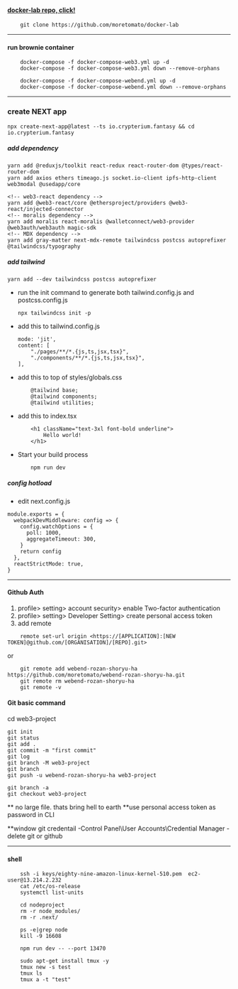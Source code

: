 #### [docker-lab repo, click!](https://github.com/moretomato/docker-lab)
```
    git clone https://github.com/moretomato/docker-lab

```
_____


#### run brownie container
```
    docker-compose -f docker-compose-web3.yml up -d
    docker-compose -f docker-compose-web3.yml down --remove-orphans
    
    docker-compose -f docker-compose-webend.yml up -d
    docker-compose -f docker-compose-webend.yml down --remove-orphans
```

_____

### create NEXT app
```
npx create-next-app@latest --ts io.crypterium.fantasy && cd io.crypterium.fantasy

```

##### add dependency

```
yarn add @reduxjs/toolkit react-redux react-router-dom @types/react-router-dom 
yarn add axios ethers timeago.js socket.io-client ipfs-http-client web3modal @usedapp/core 

<!-- web3-react dependency -->
yarn add @web3-react/core @ethersproject/providers @web3-react/injected-connector
<!-- moralis dependency -->
yarn add moralis react-moralis @walletconnect/web3-provider @web3auth/web3auth magic-sdk
<!-- MDX dependency -->
yarn add gray-matter next-mdx-remote tailwindcss postcss autoprefixer @tailwindcss/typography
```

##### add tailwind
```
yarn add --dev tailwindcss postcss autoprefixer
```

-   run the init command to generate both tailwind.config.js and postcss.config.js
    ```
    npx tailwindcss init -p
    ```
-   add this to tailwind.config.js
    ```
    mode: 'jit',
    content: [
        "./pages/**/*.{js,ts,jsx,tsx}",
        "./components/**/*.{js,ts,jsx,tsx}",
    ],
    ```
-   add this to top of styles/globals.css
    ```
        @tailwind base;
        @tailwind components;
        @tailwind utilities;
    ```
-   add this to index.tsx
    ```
        <h1 className="text-3xl font-bold underline">
            Hello world!
        </h1>
    ```
-   Start your build process
    ```
        npm run dev
    ```
##### config hotload 
+ edit next.config.js
  
```
module.exports = {
  webpackDevMiddleware: config => {
    config.watchOptions = {
      poll: 1000,
      aggregateTimeout: 300,
    }
    return config
  },
  reactStrictMode: true,
}
```
_____
#### Github Auth
1. profile> setting> account security> enable Two-factor authentication
2. profile> setting> Developer Setting> create personal access token
3. add remote
```
    remote set-url origin <https://[APPLICATION]:[NEW TOKEN]@github.com/[ORGANISATION]/[REPO].git>

```
or
```
    git remote add webend-rozan-shoryu-ha https://github.com/moretomato/webend-rozan-shoryu-ha.git
    git remote rm webend-rozan-shoryu-ha
    git remote -v
```


#### Git basic command
cd web3-project
```
git init
git status
git add .
git commit -m "first commit"
git log
git branch -M web3-project
git branch
git push -u webend-rozan-shoryu-ha web3-project

git branch -a
git checkout web3-project
```
** no large file. thats bring hell to earth
**use personal access token as password in CLI

**window git credentail
-Control Panel\User Accounts\Credential Manager
-delete git or github 

____
#### shell 
```
    ssh -i keys/eighty-nine-amazon-linux-kernel-510.pem  ec2-user@13.214.2.232
    cat /etc/os-release
    systemctl list-units 

    cd nodeproject
    rm -r node_modules/
    rm -r .next/

    ps -e|grep node
    kill -9 16608
    
    npm run dev -- --port 13470

    sudo apt-get install tmux -y
    tmux new -s test 
    tmux ls
    tmux a -t "test" 


```

